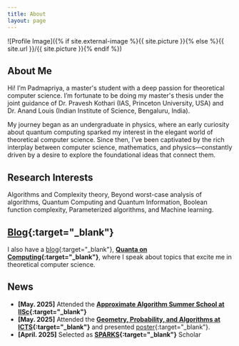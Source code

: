 ```yaml
---
title: About
layout: page
---
```

![Profile Image]({% if site.external-image %}{{ site.picture }}{% else %}{{ site.url }}/{{ site.picture }}{% endif %})

## About Me

Hi! I’m Padmapriya, a master's student with a deep passion for theoretical computer science. I’m fortunate to be doing my master's thesis under the joint guidance of Dr. Pravesh Kothari (IAS, Princeton University, USA) and Dr. Anand Louis (Indian Institute of Science, Bengaluru, India).

My journey began as an undergraduate in physics, where an early curiosity about quantum computing sparked my interest in the elegant world of theoretical computer science. Since then, I’ve been captivated by the rich interplay between computer science, mathematics, and physics—constantly driven by a desire to explore the foundational ideas that connect them.

## Research Interests

Algorithms and Complexity theory, Beyond worst-case analysis of algorithms, Quantum Computing and Quantum Information, Boolean function complexity, Parameterized algorithms, and Machine learning. 

## [Blog](https://o-qcblog.github.io/){:target="_blank"}

I also have a [blog](https://o-qcblog.github.io/){:target="_blank"}, **[Quanta on Computing](https://o-qcblog.github.io/){:target="_blank"}**, where I speak about topics that excite me in theoretical computer science.

## News

- **[May. 2025]** Attended the **[Approximate Algorithm Summer School at IISc](https://algo.csa.iisc.ac.in/summerschool_25/index.html){:target="_blank"}**
- **[May. 2025]** Attended the **[Geometry, Probability, and Algorithms at ICTS](https://www.icts.res.in/discussion-meeting/gpa25){:target="_blank"}** and presented [poster](https://drive.google.com/file/d/1gGBCYK_K3BSqXaUFnpw32lVEd-hNLex2/view?usp=sharing){:target="_blank"}.
- **[April. 2025]** Selected as **[SPARKS](https://www.csa.iisc.ac.in/sparks-programme/){:target="_blank"}** Scholar

<!-- Google tag (gtag.js) -->
<!--
<head>
<script async src="https://www.googletagmanager.com/gtag/js?id=G-4XQN1E376G"></script>
<script>
  window.dataLayer = window.dataLayer || [];
  function gtag(){dataLayer.push(arguments);}
  gtag('js', new Date());

  gtag('config', 'G-4XQN1E376G');
</script>
</head>
-->
